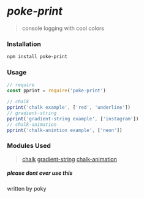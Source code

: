# ***poke-print***
> console logging with cool colors

### Installation
```sh
npm install poke-print
```
### Usage
```js
// require
const pprint = require('poke-print')

// chalk
pprint('chalk example', ['red', 'underline'])
// gradient-string
pprint('gradient-string example', ['instagram'])
// chalk-animation
pprint('chalk-animtion example', ['neon'])
```

### Modules Used
> [chalk](https://github.com/chalk/chalk)
> [gradient-string](https://github.com/bokub/gradient-string)
> [chalk-animation](https://github.com/bokub/chalk-animation)

##### please dont ever use this
written by poky
